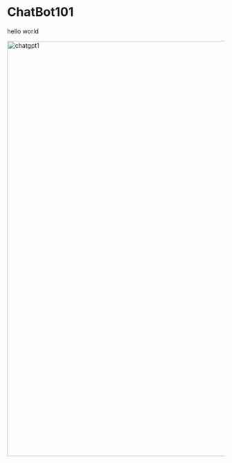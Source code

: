# ChatBot101
hello world

<img width="960" alt="chatgpt1" src="https://github.com/usmanyaqoob49/ChatBot101/assets/68185452/3cc3775c-3144-4c1e-879e-4e27c8b59477">

